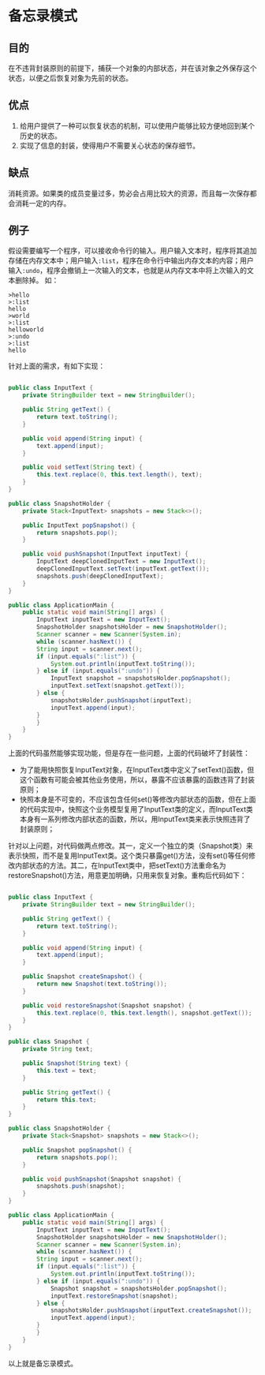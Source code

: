 # 备忘录模式

## 目的
在不违背封装原则的前提下，捕获一个对象的内部状态，并在该对象之外保存这个状态，以便之后恢复对象为先前的状态。

## 优点
1. 给用户提供了一种可以恢复状态的机制，可以使用户能够比较方便地回到某个历史的状态。 
2. 实现了信息的封装，使得用户不需要关心状态的保存细节。

## 缺点
消耗资源。如果类的成员变量过多，势必会占用比较大的资源，而且每一次保存都会消耗一定的内存。

## 例子
假设需要编写一个程序，可以接收命令行的输入。用户输入文本时，程序将其追加存储在内存文本中；用户输入`:list`，程序在命令行中输出内存文本的内容；用户输入`:undo`，程序会撤销上一次输入的文本，也就是从内存文本中将上次输入的文本删除掉。
如：
```
>hello
>:list
hello
>world
>:list
helloworld
>:undo
>:list
hello
```

针对上面的需求，有如下实现：
```java

public class InputText {
    private StringBuilder text = new StringBuilder();

    public String getText() {
        return text.toString();
    }

    public void append(String input) {
        text.append(input);
    }

    public void setText(String text) {
        this.text.replace(0, this.text.length(), text);
    }
}

public class SnapshotHolder {
    private Stack<InputText> snapshots = new Stack<>();

    public InputText popSnapshot() {
        return snapshots.pop();
    }

    public void pushSnapshot(InputText inputText) {
        InputText deepClonedInputText = new InputText();
        deepClonedInputText.setText(inputText.getText());
        snapshots.push(deepClonedInputText);
    }
}

public class ApplicationMain {
    public static void main(String[] args) {
        InputText inputText = new InputText();
        SnapshotHolder snapshotsHolder = new SnapshotHolder();
        Scanner scanner = new Scanner(System.in);
        while (scanner.hasNext()) {
        String input = scanner.next();
        if (input.equals(":list")) {
            System.out.println(inputText.toString());
        } else if (input.equals(":undo")) {
            InputText snapshot = snapshotsHolder.popSnapshot();
            inputText.setText(snapshot.getText());
        } else {
            snapshotsHolder.pushSnapshot(inputText);
            inputText.append(input);
        }
        }
    }
}
```

上面的代码虽然能够实现功能，但是存在一些问题，上面的代码破坏了封装性：
- 为了能用快照恢复InputText对象，在InputText类中定义了setText()函数，但这个函数有可能会被其他业务使用，所以，暴露不应该暴露的函数违背了封装原则；
- 快照本身是不可变的，不应该包含任何set()等修改内部状态的函数，但在上面的代码实现中，快照这个业务模型复用了InputText类的定义，而InputText类本身有一系列修改内部状态的函数，所以，用InputText类来表示快照违背了封装原则；

针对以上问题，对代码做两点修改。其一，定义一个独立的类（Snapshot类）来表示快照，而不是复用InputText类。这个类只暴露get()方法，没有set()等任何修改内部状态的方法。其二，在InputText类中，把setText()方法重命名为restoreSnapshot()方法，用意更加明确，只用来恢复对象。重构后代码如下：
```java

public class InputText {
    private StringBuilder text = new StringBuilder();

    public String getText() {
        return text.toString();
    }

    public void append(String input) {
        text.append(input);
    }

    public Snapshot createSnapshot() {
        return new Snapshot(text.toString());
    }

    public void restoreSnapshot(Snapshot snapshot) {
        this.text.replace(0, this.text.length(), snapshot.getText());
    }
}

public class Snapshot {
    private String text;

    public Snapshot(String text) {
        this.text = text;
    }

    public String getText() {
        return this.text;
    }
}

public class SnapshotHolder {
    private Stack<Snapshot> snapshots = new Stack<>();

    public Snapshot popSnapshot() {
        return snapshots.pop();
    }

    public void pushSnapshot(Snapshot snapshot) {
        snapshots.push(snapshot);
    }
}

public class ApplicationMain {
    public static void main(String[] args) {
        InputText inputText = new InputText();
        SnapshotHolder snapshotsHolder = new SnapshotHolder();
        Scanner scanner = new Scanner(System.in);
        while (scanner.hasNext()) {
        String input = scanner.next();
        if (input.equals(":list")) {
            System.out.println(inputText.toString());
        } else if (input.equals(":undo")) {
            Snapshot snapshot = snapshotsHolder.popSnapshot();
            inputText.restoreSnapshot(snapshot);
        } else {
            snapshotsHolder.pushSnapshot(inputText.createSnapshot());
            inputText.append(input);
        }
        }
    }
}
```

以上就是备忘录模式。